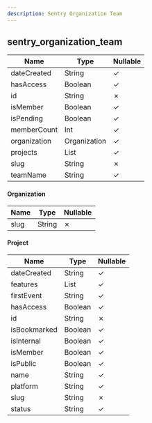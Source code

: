 ```yaml
---
description: Sentry Organization Team
---
```

sentry_organization_team
------------------------

| **Name**     | **Type**      | **Nullable** |
| ------------ | ------------- | ------------ |
| dateCreated  | String        | &check;      |
| hasAccess    | Boolean       | &check;      |
| id           | String        | &cross;      |
| isMember     | Boolean       | &check;      |
| isPending    | Boolean       | &check;      |
| memberCount  | Int           | &check;      |
| organization | Organization  | &check;      |
| projects     | List<Project> | &check;      |
| slug         | String        | &cross;      |
| teamName     | String        | &check;      |

#### Organization
| **Name** | **Type** | **Nullable** |
| -------- | -------- | ------------ |
| slug     | String   | &cross;      |

#### Project
| **Name**     | **Type**     | **Nullable** |
| ------------ | ------------ | ------------ |
| dateCreated  | String       | &check;      |
| features     | List<String> | &check;      |
| firstEvent   | String       | &check;      |
| hasAccess    | Boolean      | &check;      |
| id           | String       | &cross;      |
| isBookmarked | Boolean      | &check;      |
| isInternal   | Boolean      | &check;      |
| isMember     | Boolean      | &check;      |
| isPublic     | Boolean      | &check;      |
| name         | String       | &check;      |
| platform     | String       | &check;      |
| slug         | String       | &cross;      |
| status       | String       | &check;      |
